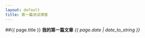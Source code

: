 ```yaml
---
layout: default
title: 第一篇测试博客
---
```

##{{ page.title }}
**我的第一篇文章**
*{{ page.date | date_to_string }}*
